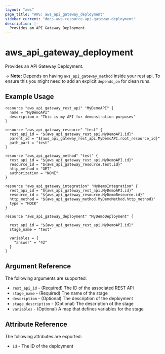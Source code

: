```yaml
---
layout: "aws"
page_title: "AWS: aws_api_gateway_deployment"
sidebar_current: "docs-aws-resource-api-gateway-deployment"
description: |-
  Provides an API Gateway Deployment.
---
```


# aws\_api\_gateway\_deployment

Provides an API Gateway Deployment.

-> **Note:** Depends on having `aws_api_gateway_method` inside your rest api. To ensure this
you might need to add an explicit `depends_on` for clean runs.

## Example Usage

```
resource "aws_api_gateway_rest_api" "MyDemoAPI" {
  name = "MyDemoAPI"
  description = "This is my API for demonstration purposes"
}

resource "aws_api_gateway_resource" "test" {
  rest_api_id = "${aws_api_gateway_rest_api.MyDemoAPI.id}"
  parent_id = "${aws_api_gateway_rest_api.MyDemoAPI.root_resource_id}"
  path_part = "test"
}

resource "aws_api_gateway_method" "test" {
  rest_api_id = "${aws_api_gateway_rest_api.MyDemoAPI.id}"
  resource_id = "${aws_api_gateway_resource.test.id}"
  http_method = "GET"
  authorization = "NONE"
}

resource "aws_api_gateway_integration" "MyDemoIntegration" {
  rest_api_id = "${aws_api_gateway_rest_api.MyDemoAPI.id}"
  resource_id = "${aws_api_gateway_resource.MyDemoResource.id}"
  http_method = "${aws_api_gateway_method.MyDemoMethod.http_method}"
  type = "MOCK"
}

resource "aws_api_gateway_deployment" "MyDemoDeployment" {

  rest_api_id = "${aws_api_gateway_rest_api.MyDemoAPI.id}"
  stage_name = "test"
  
  variables = {
    "answer" = "42"
  }
}
```

## Argument Reference

The following arguments are supported:

* `rest_api_id` - (Required) The ID of the associated REST API
* `stage_name` - (Required) The name of the stage
* `description` - (Optional) The description of the deployment
* `stage_description` - (Optional) The description of the stage
* `variables` - (Optional) A map that defines variables for the stage

## Attribute Reference

The following attributes are exported:

* `id` - The ID of the deployment
